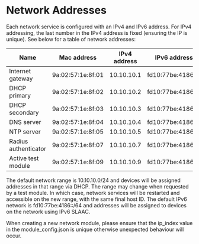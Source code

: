 # Network Addresses

Each network service is configured with an IPv4 and IPv6 address. For IPv4 addressing, the last number in the IPv4 address is fixed (ensuring the IP is unique). See below for a table of network addresses:

| Name                | Mac address          | IPv4 address | IPv6 address                 |
|---------------------|----------------------|--------------|------------------------------|
| Internet gateway    | 9a:02:57:1e:8f:01    | 10.10.10.1   | fd10:77be:4186::1            |
| DHCP primary        | 9a:02:57:1e:8f:02    | 10.10.10.2   | fd10:77be:4186::2            |
| DHCP secondary      | 9a:02:57:1e:8f:03    | 10.10.10.3   | fd10:77be:4186::3            |
| DNS server          | 9a:02:57:1e:8f:04    | 10.10.10.4   | fd10:77be:4186::4            |
| NTP server          | 9a:02:57:1e:8f:05    | 10.10.10.5   | fd10:77be:4186::5            |
| Radius authenticator| 9a:02:57:1e:8f:07    | 10.10.10.7   | fd10:77be:4186::7            |
| Active test module  | 9a:02:57:1e:8f:09    | 10.10.10.9   | fd10:77be:4186::9            |


The default network range is 10.10.10.0/24 and devices will be assigned addresses in that range via DHCP. The range may change when requested by a test module. In which case, network services will be restarted and accessible on the new range, with the same final host ID. The default IPv6 network is fd10:77be:4186::/64 and addresses will be assigned to devices on the network using IPv6 SLAAC.

When creating a new network module, please ensure that the ip_index value in the module_config.json is unique otherwise unexpected behaviour will occur.